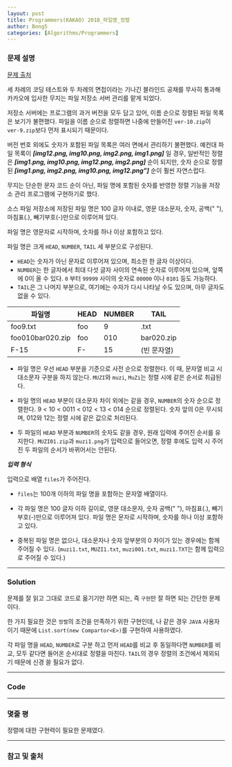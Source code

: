 ```yaml
---
layout: post
title: Programmers(KAKAO) 2018_파일명_정렬
author: Bong5
categories: [Algorithms/Programmers]
---
```


### 문제 설명

[문제 출처](https://programmers.co.kr/learn/courses/30/lessons/17686)

세 차례의 코딩 테스트와 두 차례의 면접이라는 기나긴 블라인드 공채를 무사히 통과해 카카오에 입사한 무지는 파일 저장소 서버 관리를 맡게 되었다.

저장소 서버에는 프로그램의 과거 버전을 모두 담고 있어, 이름 순으로 정렬된 파일 목록은 보기가 불편했다. 파일을 이름 순으로 정렬하면 나중에 만들어진 `ver-10.zip`이 `ver-9.zip`보다 먼저 표시되기 때문이다.

버전 번호 외에도 숫자가 포함된 파일 목록은 여러 면에서 관리하기 불편했다. 예컨대 파일 목록이  **_[img12.png, img10.png, img2.png, img1.png]_** 일 경우, 일반적인 정렬은 **_[img1.png, img10.png, img12.png, img2.png]_** 순이 되지만, 숫자 순으로 정렬된 **_[img1.png, img2.png, img10.png, img12.png"]_** 순이 훨씬 자연스럽다.

무지는 단순한 문자 코드 순이 아닌, 파일 명에 포함된 숫자를 반영한 정렬 기능을 저장소 관리 프로그램에 구현하기로 했다.

소스 파일 저장소에 저장된 파일 명은 100 글자 이내로, 영문 대소문자, 숫자, 공백(" "), 마침표(.), 빼기부호(-)만으로 이루어져 있다.

파일 명은 영문자로 시작하며, 숫자를 하나 이상 포함하고 있다.

파일 명은 크게 `HEAD`, `NUMBER`, `TAIL` 세 부분으로 구성된다.

- `HEAD`는 숫자가 아닌 문자로 이루어져 있으며, 최소한 한 글자 이상이다.
- `NUMBER`는 한 글자에서 최대 다섯 글자 사이의 연속된 숫자로 이루어져 있으며, 앞쪽에 0이 올 수 있다. `0` 부터 `99999` 사이의 숫자로 `00000` 이나 `0101` 등도 가능하다.
- `TAIL`은 그 나머지 부분으로, 여기에는 수자가 다시 나타날 수도 있으며, 아무 글자도 없을 수 있다.

| 파일명 | HEAD | NUMBER | TAIL |
|---|---|---|---|
| foo9.txt | foo | 9 | .txt |
| foo010bar020.zip	 | foo | 010 | bar020.zip |
| F-15 | F- | 15 | (빈 문자열) |

- 파일 명은 우선 `HEAD` 부분을 기준으로 사전 순으로 정렬한다. 이 때, 문자열 비교 시 대소문자 구분을 하지 않는다. `MUZI`와 `muzi`, `MuZi`는 정렬 시에 같은 순서로 취급된다.

- 파일 명의 `HEAD` 부분이 대소문자 차이 외에는 같을 경우, `NUMBER`의 숫자 순으로 정렬한다. 9 < 10 < 0011 < 012 < 13 < 014 순으로 정렬된다. 숫자 앞의 0은 무시되며, 012와 12는 정렬 시에 같은 값으로 처리된다.

- 두 파일의 `HEAD` 부분과 `NUMBER`의 숫자도 같을 경우, 원래 입력에 주어진 순서를 유지한다. `MUZI01.zip`과 `muzi1.png`가 입력으로 들어오면, 정렬 후에도 입력 시 주어진 두 파일의 순서가 바뀌어서는 안된다.

**_입력 형식_**

입력으로 배열 `files`가 주어진다.

- `files`는 100개 이하의 파일 명을 포함하는 문자열 배열이다.

- 각 파일 명은 100 글자 이하 길이로, 영문 대소문자, 숫자 공백(" "), 마침표(.), 빼기 부호(-)만으로 이루어져 있다. 파일 명은 문자로 시작하며, 숫자를 하나 이상 포함하고 있다.

- 중복된 파일 명은 없으나, 대소문자나 숫자 앞부분의 0 차이가 있는 경우에는 함께 주어질 수 있다. (`muzi1.txt`, `MUZI1.txt`, `muzi001.txt`, `muzi1.TXT`는 함께 입력으로 주어질 수 있다.)


---

### Solution

문제를 잘 읽고 그대로 코드로 옮기기만 하면 되는, 즉 `구현`만 잘 하면 되는 간단한 문제이다.

한 가지 필요한 것은 `정렬`의 조건을 만족하기 위한 구현인데, 나 같은 경우 `JAVA` 사용자 이기 때문에 `List.sort(new Compartor<E>)`를 구현하여 사용하였다.

각 파일 명을 `HEAD`, `NUMBER`로 구분 하고 먼저 `HEAD`를 비교 후 동일하다면 `NUMBER`를 비교, 모두 같다면 들어온 순서대로 정렬을 마친다. `TAIL`의 경우 정렬의 조건에서 제외되기 때문에 신경 쓸 필요가 없다.

---


### Code

<script src="https://gist.github.com/BongHoLee/cf80286a46b0fd4cc253dc642c9fb8b1.js"></script>


---

### 몇줄 평

정렬에 대한 구현력이 필요한 문제였다.

---



### 참고 및 출처
